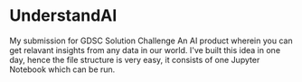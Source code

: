 # UnderstandAI
My submission for GDSC Solution Challenge
An AI product wherein you can get relavant insights from any data in our world.
I've built this idea in one day, hence the file structure is very easy, it consists of one Jupyter Notebook which can be run. 
